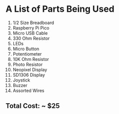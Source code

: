 # A List of Parts Being Used

1. 1/2 Size Breadboard
2. Raspberry Pi Pico
3. Micro USB Cable
4. 330 Ohm Resistor
5. LEDs
6. Micro Button
7. Potentiometer
8. 10K Ohm Resistor
9. Photo Resistor
10. Neopixel Display
11. SD1306 Display
12. Joystick
13. Buzzer
14. Assorted Wires

## Total Cost: ~ $25